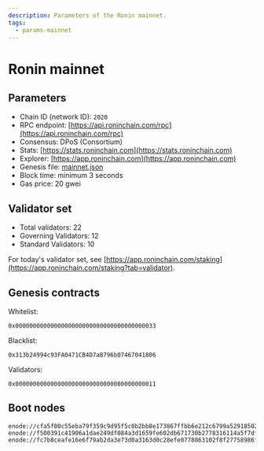 ```yaml
---
description: Parameters of the Ronin mainnet.
tags:
  - params-mainnet
---
```


# Ronin mainnet

## Parameters

* Chain ID (network ID): `2020`
* RPC endpoint: [https://api.roninchain.com/rpc](https://api.roninchain.com/rpc)
* Consensus: DPoS (Consortium)
* Stats: [https://stats.roninchain.com](https://stats.roninchain.com)
* Explorer: [https://app.roninchain.com](https://app.roninchain.com)
* Genesis file: [mainnet.json](https://github.com/axieinfinity/ronin/blob/master/genesis/mainnet.json)
* Block time: minimum 3 seconds
* Gas price: 20 gwei

## Validator set

* Total validators: 22
* Governing Validators: 12
* Standard Validators: 10

For today's validator set, see [https://app.roninchain.com/staking](https://app.roninchain.com/staking?tab=validator).

## Genesis contracts

Whitelist:

```text
0x0000000000000000000000000000000000000033
```

Blacklist:

```text
0x313b24994c93FA0471CB4D7aB796b07467041806
```

Validators:

```text
0x0000000000000000000000000000000000000011
```

## Boot nodes

```text
enode://cfa5f00c55eba79f359c9d95f5c0b2bb8e173867ffbb6e212c6799a52918502519e56650970e34caf1cd17418d4da46c3243588578886c3b4f8c42d1934bf108@104.198.242.88:30303
enode://f500391c41906a1dae249df084a3d1659fe602db671730b2778316114a5f7df44a0c6864a8dfffdc380fc81c6965dd911338e0e2591eb78a506857015d166250@34.135.18.26:30303
enode://fc7b8ceafe16e6f79ab2da3e73d0a3163d0c28efe0778863102f8f27758986fe28c1540a9a0bbdff29ab93ad1c5803462efe6c98165bbb404d9d099a55f1d2c9@130.211.208.201:30303
```
